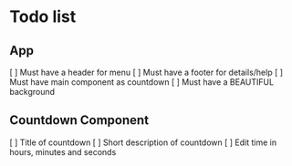 # Todo list
## App
[ ] Must have a header for menu
[ ] Must have a footer for details/help
[ ] Must have main component as countdown
[ ] Must have a BEAUTIFUL background

## Countdown Component
[ ] Title of countdown
[ ] Short description of countdown
[ ] Edit time in hours, minutes and seconds
